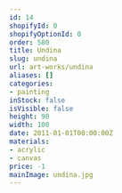 ```yaml
---
id: 14
shopifyId: 0
shopifyOptionId: 0
order: 580
title: Undina
slug: undina
url: art-works/undina
aliases: []
categories:
- painting
inStock: false
isVisible: false
height: 90
width: 100
date: 2011-01-01T00:00:00Z
materials:
- acrylic
- canvas
price: -1
mainImage: undina.jpg
---
```

